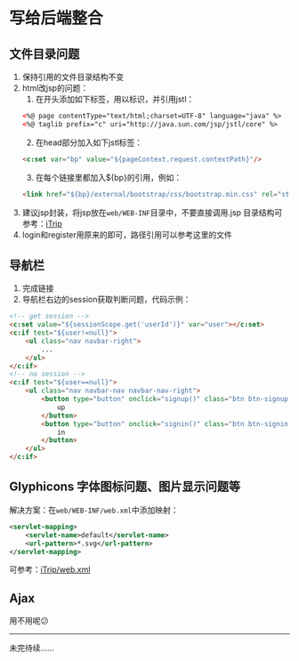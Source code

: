 # 写给后端整合

## 文件目录问题

1. 保持引用的文件目录结构不变
2. html改jsp的问题：
	1. 在开头添加如下标签，用以标识，并引用jstl：
	```html
	<%@ page contentType="text/html;charset=UTF-8" language="java" %>
	<%@ taglib prefix="c" uri="http://java.sun.com/jsp/jstl/core" %>
	```
	2. 在head部分加入如下jstl标签：
	```html
	<c:set var="bp" value="${pageContext.request.contextPath}"/>
	```
	3. 在每个链接里都加入${bp}的引用，例如：
	```html
	<link href="${bp}/external/bootstrap/css/bootstrap.min.css" rel="stylesheet">
	```
3. 建议jsp封装，将jsp放在```web/WEB-INF```目录中，不要直接调用.jsp
	目录结构可参考：[iTrip](https://github.com/MandyXue/itrip_v2.0)
4. login和register用原来的即可，路径引用可以参考这里的文件

## 导航栏

1. 完成链接
2. 导航栏右边的session获取判断问题，代码示例：
```html
<!-- get session -->
<c:set value="${sessionScope.get('userId')}" var="user"></c:set>
<c:if test="${user!=null}">
    <ul class="nav navbar-right">
        ...
    </ul>
</c:if>
<!-- no session -->
<c:if test="${user==null}">
    <ul class="nav navbar-nav navbar-nav-right">
        <button type="button" onclick="signup()" class="btn btn-signup navbar-btn">Sign
            up
        </button>
        <button type="button" onclick="signin()" class="btn btn-signin navbar-btn">Sign
            in
        </button>
    </ul>
</c:if>
```

## Glyphicons 字体图标问题、图片显示问题等

解决方案：在```web/WEB-INF/web.xml```中添加映射：
```xml
<servlet-mapping>
    <servlet-name>default</servlet-name>
    <url-pattern>*.svg</url-pattern>
</servlet-mapping>
```
可参考：[iTrip/web.xml](https://github.com/MandyXue/itrip_v2.0/blob/master/web/WEB-INF/web.xml)

## Ajax

用不用呢:confused:

----
未完待续……